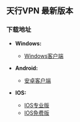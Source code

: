 ## 天行VPN 最新版本

### 下载地址

- **Windows:**
    * [Windows客户端](https://github.com/newbreedlimited/TXVPN/raw/master/TxWinVPN.zip)


- **Android:**
    * [安卓客户端](https://github.com/newbreedlimited/TXVPN/raw/master/TxWinVPN.zip)


- **IOS:** 
    * [IOS专业版](http://172.104.125.5/ios/iosfree.html)
    * [IOS免费版](http://172.104.125.5/ios/iospro.html)


